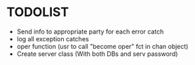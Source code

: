 # TODOLIST

- Send info to appropriate party for each error catch
- log all exception catches
- oper function (usr to call "become oper" fct in chan object)
- Create server class (With both DBs and serv password)
